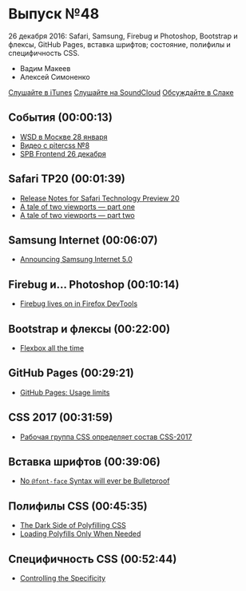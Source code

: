 # Выпуск №48

26 декабря 2016: Safari, Samsung, Firebug и Photoshop, Bootstrap и флексы, GitHub Pages, вставка шрифтов; состояние, полифилы и специфичность CSS.

- Вадим Макеев
- Алексей Симоненко

[Слушайте в iTunes](https://itunes.apple.com/ru/podcast/veb-standarty/id1080500016)
[Слушайте на SoundCloud](https://soundcloud.com/web-standards/episode-48)
[Обсуждайте в Слаке](http://slack.web-standards.ru/)

## События (00:00:13)

- [WSD в Москве 28 января](https://wsd.events/2017/01/28/)
- [Видео с pitercss №8](https://youtu.be/6YyUCKAZ23c)
- [SPB Frontend 26 декабря](https://vk.com/spb_frontend_meetup_161226)

## Safari TP20 (00:01:39)

- [Release Notes for Safari Technology Preview 20](https://webkit.org/blog/7120/release-notes-for-safari-technology-preview-20/)
- [A tale of two viewports — part one](http://www.quirksmode.org/mobile/viewports.html)
- [A tale of two viewports — part two](http://www.quirksmode.org/mobile/viewports2.html)

## Samsung Internet (00:06:07)

- [Announcing Samsung Internet 5.0](https://medium.com/p/1ac2bfc14b78)

## Firebug и… Photoshop (00:10:14)

- [Firebug lives on in Firefox DevTools](https://hacks.mozilla.org/2016/12/firebug-lives-on-in-firefox-devtools/)

## Bootstrap и флексы (00:22:00)

- [Flexbox all the time](https://github.com/twbs/bootstrap/pull/21389)

## GitHub Pages (00:29:21)

- [GitHub Pages: Usage limits](https://help.github.com/articles/what-is-github-pages/#usage-limits)

## CSS 2017 (00:31:59)

- [Рабочая группа CSS определяет состав CSS-2017](http://css-live.ru/vecssti-s-polej/rabochaya-gruppa-css-opredelyaet-sostav-budushhego-css-2017.html)

## Вставка шрифтов (00:39:06)

- [No `@font-face` Syntax will ever be Bulletproof](http://calendar.perfplanet.com/2016/no-font-face-bulletproof-syntax/)

## Полифилы CSS (00:45:35)

- [The Dark Side of Polyfilling CSS](https://philipwalton.com/articles/the-dark-side-of-polyfilling-css/)
- [Loading Polyfills Only When Needed](https://philipwalton.com/articles/loading-polyfills-only-when-needed/)

## Специфичность CSS (00:52:44)

- [Controlling the Specificity](http://kizu.ru/en/fun/controlling-the-specificity/)
